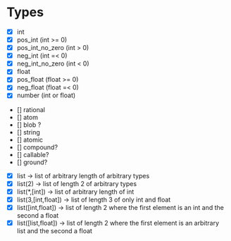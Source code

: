 # Types
<!-- https://propertesting.com/book_stateless_properties.html -->
- [x] int
- [x] pos_int (int >= 0)
- [x] pos_int_no_zero (int > 0)
- [x] neg_int (int =< 0)
- [x] neg_int_no_zero (int < 0)
- [x] float
- [x] pos_float (float >= 0)
- [x] neg_float (float =< 0)
- [x] number (int or float)
- [] rational
- [] atom
- [] blob ?
- [] string
- [] atomic
- [] compound?
- [] callable?
- [] ground?
- [x] list -> list of arbitrary length of arbitrary types
- [x] list(2) -> list of length 2 of arbitrary types
- [x] list(*,[int]) -> list of arbitrary length of int
- [x] list(3,[int,float]) -> list of length 3 of only int and float
- [x] list([int,float]) -> list of length 2 where the first element is an int and the second a float
- [x] list([list,float]) -> list of length 2 where the first element is an arbitrary list and the second a float